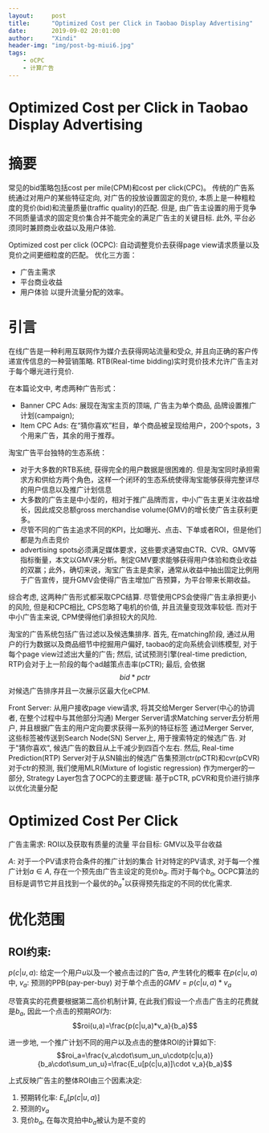```yaml
---
layout:     post
title:      "Optimized Cost per Click in Taobao Display Advertising"
date:       2019-09-02 20:01:00
author:     "Xindi"
header-img: "img/post-bg-miui6.jpg"
tags:
    - oCPC
    - 计算广告
---
```




# Optimized Cost per Click in Taobao Display Advertising

# 摘要
常见的bid策略包括cost per mile(CPM)和cost per click(CPC)。
传统的广告系统通过对用户的某些特征定向, 对广告的投放设置固定的竞价, 本质上是一种粗粒度的竞价(bid)和流量质量(traffic quality)的匹配.
但是, 由广告主设置的用于竞争不同质量请求的固定竞价集合并不能完全的满足广告主的关键目标.
此外, 平台必须同时兼顾商业收益以及用户体验.

Optimized cost per click (OCPC): 自动调整竞价去获得page view请求质量以及竞价之间更细粒度的匹配。
优化三方面：
- 广告主需求
- 平台商业收益
- 用户体验
以提升流量分配的效率。

# 引言
在线广告是一种利用互联网作为媒介去获得网站流量和受众, 并且向正确的客户传递宣传信息的一种营销策略. RTB(Real-time bidding)实时竞价技术允许广告主对于每个曝光进行竞价.

在本篇论文中, 考虑两种广告形式：
- Banner CPC Ads: 展现在淘宝主页的顶端, 广告主为单个商品, 品牌设置推广计划(campaign);
- Item CPC Ads: 在“猜你喜欢”栏目，单个商品被呈现给用户，200个spots，3个用来广告，其余的用于推荐。

淘宝广告平台独特的生态系统：
- 对于大多数的RTB系统, 获得完全的用户数据是很困难的. 但是淘宝同时承担需求方和供给方两个角色，这样一个闭环的生态系统使得淘宝能够获得完整详尽的用户信息以及推广计划信息
- 大多数的广告主是中小型的，相对于推广品牌而言，中小广告主更关注收益增长，因此成交总额gross merchandise volume(GMV)的增长使广告主获利更多。
- 尽管不同的广告主追求不同的KPI，比如曝光、点击、下单或者ROI，但是他们都是为点击竞价
- advertising spots必须满足媒体要求，这些要求通常由CTR、CVR、GMV等指标衡量，本文以GMV来分析。制定GMV要求能够获得用户体验和商业收益的双赢；此外，确切来说，淘宝广告主是卖家，通常从收益中抽出固定比例用于广告宣传，提升GMV会使得广告主增加广告预算，为平台带来长期收益。


综合考虑, 这两种广告形式都采取CPC结算. 尽管使用CPS会使得广告主承担更小的风险, 但是和CPC相比, CPS忽略了电机的价值, 并且流量变现效率较低. 而对于中小广告主来说, CPM使得他们承担较大的风险.


淘宝的广告系统包括广告过滤以及候选集排序.
首先, 在matching阶段, 通过从用户的行为数据以及商品细节中挖掘用户偏好, taobao的定向系统会训练模型, 对于每个page view过滤出大量的广告;
然后, 试试预测引擎(real-time prediction, RTP)会对于上一阶段的每个ad越策点击率(pCTR);
最后, 会依据$$bid*pctr$$对候选广告排序并且一次展示区最大化eCPM.

Front Server: 从用户接收page view请求, 将其交给Merger Server(中心的协调者, 在整个过程中与其他部分沟通)
Merger Server请求Matching server去分析用户, 并且根据广告主的用户定向要求获得一系列的特征标签
通过Merger Server, 这些标签被传送到Search Node(SN) Server上, 用于搜索特定的候选广告.
对于"猜你喜欢", 候选广告的数目从上千减少到四百个左右.
然后, Real-time Prediction(RTP) Server对于从SN输出的候选广告集预测ctr(pCTR)和cvr(pCVR)
对于ctr的预测, 我们使用MLR(Mixture of logistic regression)
作为merger的一部分, Strategy Layer包含了OCPC的主要逻辑: 基于pCTR, pCVR和竞价进行排序以优化流量分配


# Optimized Cost Per Click
广告主需求: ROI以及获取有质量的流量
平台目标: GMV以及平台收益

$A$: 对于一个PV请求符合条件的推广计划的集合
针对特定的PV请求, 对于每一个推广计划$a\in A$, 存在一个预先由广告主设定的竞价$b_a$.
而对于每个$b_a$, OCPC算法的目标是调节它并且找到一个最优的$b_a^*$以获得预先指定的不同的优化需求.

# 优化范围
## ROI约束:

$p(c|u,a)$: 给定一个用户$u$以及一个被点击过的广告$a$, 产生转化的概率
在$p(c|u,a)$中,
$v_a$: 预测的PPB(pay-per-buy)
对于单个点击的$GMV=p(c|u,a)*v_a$

尽管真实的花费要根据第二高价机制计算, 在此我们假设一个点击广告主的花费就是$b_a$, 因此一个点击的预期$ROI$为:
$$roi(u,a)=\frac{p(c|u,a)*v_a}{b_a}$$

进一步地, 一个推广计划不同的用户以及点击的整体ROI的计算如下:
$$roi_a=\frac{v_a\cdot\sum_un_u\cdotp(c|u,a)}{b_a\cdot\sum_un_u}=\frac{E_u[p(c|u,a)]\cdot v_a}{b_a}$$

上式反映广告主的整体ROI由三个因素决定:
1. 预期转化率: $E_u[p(c|u,a)]$
2. 预测的$v_a$
3. 竞价$b_a$, 在每次竞拍中$b_a$被认为是不变的
